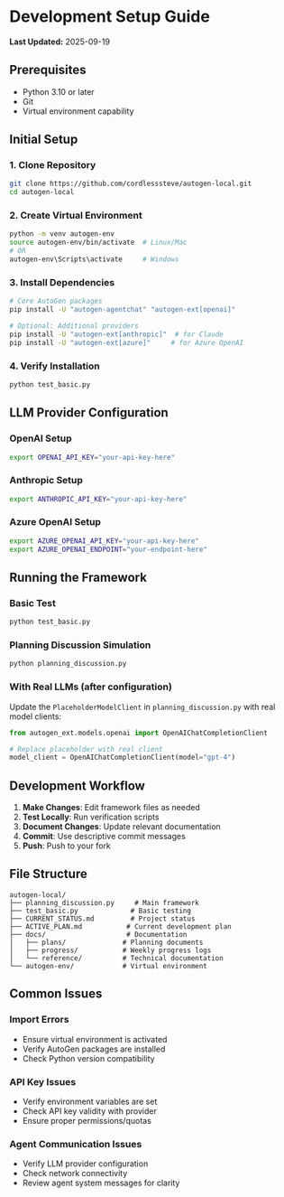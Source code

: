 # Development Setup Guide

**Last Updated:** 2025-09-19

## Prerequisites

- Python 3.10 or later
- Git
- Virtual environment capability

## Initial Setup

### 1. Clone Repository
```bash
git clone https://github.com/cordlesssteve/autogen-local.git
cd autogen-local
```

### 2. Create Virtual Environment
```bash
python -m venv autogen-env
source autogen-env/bin/activate  # Linux/Mac
# OR
autogen-env\Scripts\activate     # Windows
```

### 3. Install Dependencies
```bash
# Core AutoGen packages
pip install -U "autogen-agentchat" "autogen-ext[openai]"

# Optional: Additional providers
pip install -U "autogen-ext[anthropic]"  # for Claude
pip install -U "autogen-ext[azure]"     # for Azure OpenAI
```

### 4. Verify Installation
```bash
python test_basic.py
```

## LLM Provider Configuration

### OpenAI Setup
```bash
export OPENAI_API_KEY="your-api-key-here"
```

### Anthropic Setup
```bash
export ANTHROPIC_API_KEY="your-api-key-here"
```

### Azure OpenAI Setup
```bash
export AZURE_OPENAI_API_KEY="your-api-key-here"
export AZURE_OPENAI_ENDPOINT="your-endpoint-here"
```

## Running the Framework

### Basic Test
```bash
python test_basic.py
```

### Planning Discussion Simulation
```bash
python planning_discussion.py
```

### With Real LLMs (after configuration)
Update the `PlaceholderModelClient` in `planning_discussion.py` with real model clients:

```python
from autogen_ext.models.openai import OpenAIChatCompletionClient

# Replace placeholder with real client
model_client = OpenAIChatCompletionClient(model="gpt-4")
```

## Development Workflow

1. **Make Changes**: Edit framework files as needed
2. **Test Locally**: Run verification scripts
3. **Document Changes**: Update relevant documentation
4. **Commit**: Use descriptive commit messages
5. **Push**: Push to your fork

## File Structure

```
autogen-local/
├── planning_discussion.py     # Main framework
├── test_basic.py             # Basic testing
├── CURRENT_STATUS.md         # Project status
├── ACTIVE_PLAN.md           # Current development plan
├── docs/                    # Documentation
│   ├── plans/              # Planning documents
│   ├── progress/           # Weekly progress logs
│   └── reference/          # Technical documentation
└── autogen-env/            # Virtual environment
```

## Common Issues

### Import Errors
- Ensure virtual environment is activated
- Verify AutoGen packages are installed
- Check Python version compatibility

### API Key Issues
- Verify environment variables are set
- Check API key validity with provider
- Ensure proper permissions/quotas

### Agent Communication Issues
- Verify LLM provider configuration
- Check network connectivity
- Review agent system messages for clarity